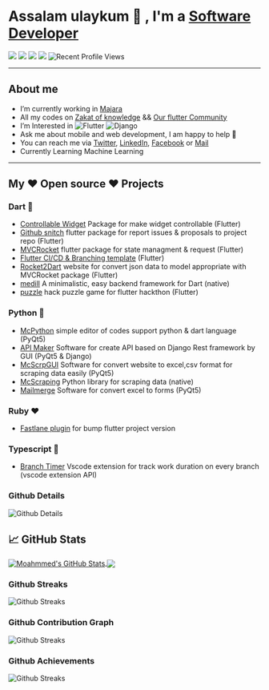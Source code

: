 # Assalam ulaykum 👋 , I'm a [Software Developer](https://github.com/m97chahboun)


![](https://img.shields.io/badge/Mobile-Developer-sucess)  ![](https://img.shields.io/badge/Flutter-Expert-informational) ![](https://img.shields.io/badge/Django-intermediate-green) ![](https://img.shields.io/badge/Exp-4+yrs-orange) ![Recent Profile Views](https://komarev.com/ghpvc/?username=m97chahboun)

---

## About me

- I’m currently working in [Majara](https://www.linkedin.com/company/majaracapital)
- All my codes on [Zakat of knowledge](https://github.com/ZakatKnowledge) && [Our flutter Community](https://github.com/OurFlutterC)
- I’m Interested in ![Flutter](https://img.shields.io/badge/Flutter-02569B?style=for-the-badge&logo=flutter&logoColor=white) ![Django](https://img.shields.io/badge/Django-092E20?style=for-the-badge&logo=django&logoColor=white)
- Ask me about mobile and web development, I am happy to help 🤝
- You can reach me via [Twitter](https://twitter.com/M97Chahboun), [LinkedIn](https://www.linkedin.com/in/m97chahboun), [Facebook](https://www.facebook.com/m97chahboun) or [Mail](mailto:mchahboun@majaracapital.com)
- Currently Learning Machine Learning

---

## My ❤️ Open source ❤️ Projects

### Dart 💙
- [Controllable Widget](https://github.com/M97Chahboun/controllable_widget) Package for make widget controllable (Flutter)
- [Github snitch](https://github.com/M97Chahboun/github_snitch) flutter package for report issues & proposals to project repo (Flutter)
- [MVCRocket](https://github.com/JahezAcademy/mvc_rocket) flutter package for state managment & request (Flutter)
- [Flutter CI/CD & Branching template](https://github.com/M97Chahboun/flutter_ci_cd) (Flutter)
- [Rocket2Dart](https://github.com/JahezAcademy/rocket2dart) website for convert json data to model appropriate with MVCRocket package (Flutter)
- [medill](https://github.com/M97Chahboun/medill) A minimalistic, easy backend framework for Dart (native)
- [puzzle](https://github.com/M97Chahboun/puzzle_hack) hack puzzle game for flutter hackthon (Flutter)
### Python 💛
- [McPython](https://github.com/M97Chahboun/McPython) simple editor of codes support python & dart language (PyQt5)
- [API Maker](https://github.com/M97Chahboun/Api-Maker) Software for create API based on Django Rest framework by GUI (PyQt5 & Django)
- [McScrpGUI](https://github.com/M97Chahboun/McScrpGUI) Software for convert website to excel,csv format for scraping data easily (PyQt5)
- [McScraping](https://github.com/M97Chahboun/McScraping) Python library for scraping data (native)
- [Mailmerge](https://github.com/M97Chahboun/Mailmerge-with-pyqt5) Software for convert excel to forms (PyQt5)

### Ruby ❤️
- [Fastlane plugin](https://github.com/M97Chahboun/fastlane-plugin-flutter_bump_version) for bump flutter project version

### Typescript 💙
- [Branch Timer](https://github.com/M97Chahboun/vscode-branch-timer) Vscode extension for track work duration on every branch (vscode extension API)

### Github Details

![Github Details](https://github-profile-summary-cards.vercel.app/api/cards/profile-details?username=m97chahboun&theme=github_dark)

## &#x1f4c8; GitHub Stats

<a href="https://github.com/Sboursen">
  <img align="center" src="https://github-readme-stats.vercel.app/api?username=M97Chahboun&show_icons=true&line_height=27&count_private=true&title_color=ffffff&text_color=c9cacc&icon_color=2bbc8a&bg_color=1d1f21" alt="Moahmmed's GitHub Stats" />
</a>
<a href="https://github.com/Sboursen">
  <img align="center" src="https://github-readme-stats.vercel.app/api/top-langs/?username=M97Chahboun&hide=html,css,Jupyter%20notebook&title_color=ffffff&text_color=c9cacc&icon_color=2bbc8a&bg_color=1d1f21&langs_count=3" />
</a>

### Github Streaks

![Github Streaks](https://github-readme-streak-stats.herokuapp.com/?user=m97chahboun&theme=black-ice&hide_border=true&stroke=0000&background=0D1117&ring=e05397&fire=e05397&currStreakLabel=e05397)

### Github Contribution Graph

![Github Streaks](https://activity-graph.herokuapp.com/graph?username=m97chahboun&bg_color=0D1117&color=e05397&line=e05397&point=FFFFFF&hide_border=true&)

### Github Achievements

![Github Streaks](https://github-profile-trophy.vercel.app/?username=m97chahboun&margin-w=5&theme=radical)
